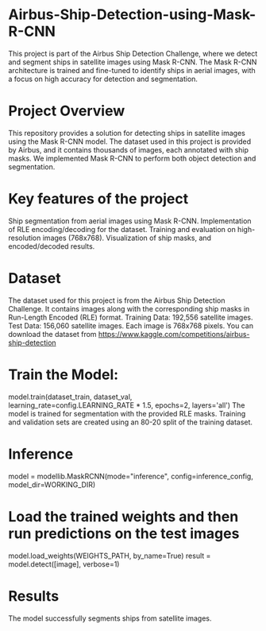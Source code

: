 # Airbus-Ship-Detection-using-Mask-R-CNN
This project is part of the Airbus Ship Detection Challenge, where we detect and segment ships in satellite images using Mask R-CNN. The Mask R-CNN architecture is trained and fine-tuned to identify ships in aerial images, with a focus on high accuracy for detection and segmentation.
# Project Overview
This repository provides a solution for detecting ships in satellite images using the Mask R-CNN model. The dataset used in this project is provided by Airbus, and it contains thousands of images, each annotated with ship masks. We implemented Mask R-CNN to perform both object detection and segmentation.
# Key features of the project
Ship segmentation from aerial images using Mask R-CNN.
Implementation of RLE encoding/decoding for the dataset.
Training and evaluation on high-resolution images (768x768).
Visualization of ship masks, and encoded/decoded results.
# Dataset
The dataset used for this project is from the Airbus Ship Detection Challenge. It contains images along with the corresponding ship masks in Run-Length Encoded (RLE) format.
Training Data: 192,556 satellite images.
Test Data: 156,060 satellite images.
Each image is 768x768 pixels.
You can download the dataset from https://www.kaggle.com/competitions/airbus-ship-detection
# Train the Model:
model.train(dataset_train, dataset_val, learning_rate=config.LEARNING_RATE * 1.5, epochs=2, layers='all')
The model is trained for segmentation with the provided RLE masks. Training and validation sets are created using an 80-20 split of the training dataset.
# Inference
model = modellib.MaskRCNN(mode="inference", config=inference_config, model_dir=WORKING_DIR)
# Load the trained weights and then run predictions on the test images
model.load_weights(WEIGHTS_PATH, by_name=True)
result = model.detect([image], verbose=1)
# Results
The model successfully segments ships from satellite images. 
